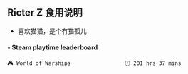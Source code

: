 ## Ricter Z 食用说明
- 喜欢猫猫，是个冇猫孤儿

<!-- steam-box start -->
#### - Steam playtime leaderboard
```text
🎮 World of Warships                 🕘 201 hrs 37 mins
```
<!-- Powered by https://github.com/YouEclipse/steam-box . -->
<!-- steam-box end -->
